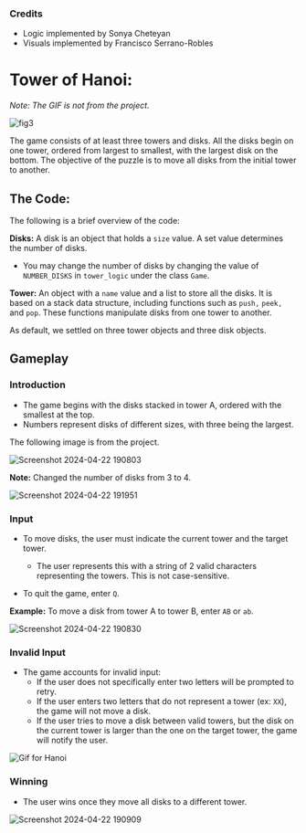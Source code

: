 ### Credits
- Logic implemented by Sonya Cheteyan
- Visuals implemented by Francisco Serrano-Robles

# Tower of Hanoi:
*Note: The GIF is not from the project.*

![fig3](https://github.com/Soch04/Tower-of-Hanoi/assets/79487467/20a2bede-7291-47c1-aabf-59ff697f6e66)

The game consists of at least three towers and disks. All the disks begin on one tower, ordered from largest to smallest, with the largest disk on the bottom. 
The objective of the puzzle is to move all disks from the initial tower to another. 

## The Code:
The following is a brief overview of the code:

**Disks:**
A disk is an object that holds a `size` value. A set value determines the number of disks.
- You may change the number of disks by changing the value of `NUMBER_DISKS` in  `tower_logic` under the class `Game`.

**Tower:**
An object with a `name` value and a list to store all the disks. It is based on a stack data structure, including functions such as `push,` `peek,` and `pop`. 
These functions manipulate disks from one tower to another.

As default, we settled on three tower objects and three disk objects. 

## Gameplay
### Introduction
- The game begins with the disks stacked in tower A, ordered with the smallest at the top.
- Numbers represent disks of different sizes, with three being the largest.
  
The following image is from the project. 

![Screenshot 2024-04-22 190803](https://github.com/Soch04/Tower-of-Hanoi/assets/79487467/e11151ed-faee-4104-816e-98761dd65f72)

**Note:** Changed the number of disks from 3 to 4.

![Screenshot 2024-04-22 191951](https://github.com/Soch04/Tower-of-Hanoi/assets/79487467/e6d2f0a1-7cb0-4586-a442-5cd1a5e677a0)

### Input

- To move disks, the user must indicate the current tower and the target tower.
  - The user represents this with a string of 2 valid characters representing the towers. This is not case-sensitive.
 
- To quit the game, enter `Q`.

**Example:** To move a disk from tower A to tower B, enter `AB` or  `ab`.

![Screenshot 2024-04-22 190830](https://github.com/Soch04/Tower-of-Hanoi/assets/79487467/3d2e7098-aaa7-48d9-84d4-577deb8a2c0b)

### Invalid Input

- The game accounts for invalid input:
  - If the user does not specifically enter two letters will be prompted to retry.
  - If the user enters two letters that do not represent a tower (ex: `XX`), the game will not move a disk.
  - If the user tries to move a disk between valid towers, but the disk on the current tower is larger than the one on the target tower, the game will notify the user.

![Gif for Hanoi](https://github.com/Soch04/Tower-of-Hanoi/assets/79487467/c26e6ee7-9718-49bc-ac0f-2d4e8da0701b)

### Winning
- The user wins once they move all disks to a different tower.

![Screenshot 2024-04-22 190909](https://github.com/Soch04/Tower-of-Hanoi/assets/79487467/c59f8d0a-65a2-4fb4-ae80-684d1784a175)





